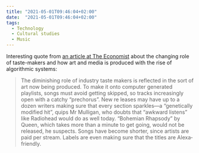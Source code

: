 ```yaml
---
title: "2021-05-01T09:46:04+02:00"
date:  "2021-05-01T09:46:04+02:00"
tags:
  - Technology
  - Cultural studies
  - Music
---
```


Interesting quote from [an article at The Economist](https://www.economist.com/books-and-arts/2021/04/24/and-the-winner-iswho-cares) about the changing role of taste-makers and how art and media is produced with the rise of algorithmic systems:

> The diminishing role of industry taste­ makers is reflected in the sort of art now being produced. To make it onto comput­er ­generated playlists, songs must avoid getting skipped, so tracks increasingly open with a catchy “pre­chorus”. New re­ leases may have up to a dozen writers mak­ing sure that every section sparkles—a “ge­netically modified hit”, quips Mr Mulligan, who doubts that “awkward listens” like Ra­diohead would do as well today. “Bohemi­an Rhapsody” by Queen, which takes more than a minute to get going, would not be released, he suspects. Songs have become shorter, since artists are paid per stream. Labels are even making sure that the titles are Alexa­ friendly.
